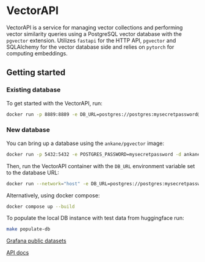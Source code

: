# VectorAPI

VectorAPI is a service for managing vector collections and performing vector similarity queries using a PostgreSQL vector database with the `pgvector` extension. Utilizes `fastapi` for the HTTP API, `pgvector` and SQLAlchemy for the vector database side and relies on `pytorch` for computing embeddings.

## Getting started

### Existing database

To get started with the VectorAPI, run:

```sh
docker run -p 8889:8889 -e DB_URL=postgres://postgres:mysecretpassword@localhost:5432/db grafana/vectorapi
```

### New database

You can bring up a database using the `ankane/pgvector` image:

```sh
docker run -p 5432:5432 -e POSTGRES_PASSWORD=mysecretpassword -d ankane/pgvector
```

Then, run the VectorAPI container with the `DB_URL` environment variable set to the database URL:

```sh
docker run --network="host" -e DB_URL=postgres://postgres:mysecretpassword@localhost:5432/db grafana/vectorapi
```

Alternatively, using docker compose:

```sh
docker compose up --build
```

To populate the local DB instance with test data from huggingface run:

```sh
make populate-db
```

[Grafana public datasets](https://huggingface.co/grafanalabs)

[API docs](./API.md)
